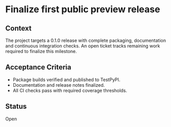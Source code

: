 # Finalize first public preview release

## Context
The project targets a 0.1.0 release with complete packaging, documentation
and continuous integration checks. An open ticket tracks remaining work
required to finalize this milestone.

## Acceptance Criteria
- Package builds verified and published to TestPyPI.
- Documentation and release notes finalized.
- All CI checks pass with required coverage thresholds.

## Status
Open
